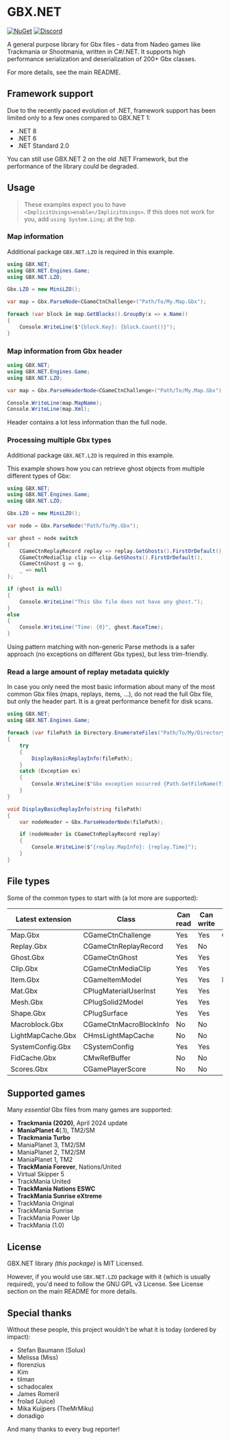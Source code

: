 # GBX.NET

[![NuGet](https://img.shields.io/nuget/vpre/GBX.NET?style=for-the-badge&logo=nuget)](https://www.nuget.org/packages/GBX.NET/)
[![Discord](https://img.shields.io/discord/1012862402611642448?style=for-the-badge&logo=discord)](https://discord.gg/tECTQcAWC9)

A general purpose library for Gbx files - data from Nadeo games like Trackmania or Shootmania, written in C#/.NET. It supports high performance serialization and deserialization of 200+ Gbx classes.

For more details, see the main README.

## Framework support

Due to the recently paced evolution of .NET, framework support has been limited only to a few ones compared to GBX.NET 1:

- .NET 8
- .NET 6
- .NET Standard 2.0

You can still use GBX.NET 2 on the old .NET Framework, but the performance of the library could be degraded.

## Usage

> These examples expect you to have `<ImplicitUsings>enable</ImplicitUsings>`. If this does not work for you, add `using System.Linq;` at the top.

### Map information

Additional package `GBX.NET.LZO` is required in this example.

```cs
using GBX.NET;
using GBX.NET.Engines.Game;
using GBX.NET.LZO;

Gbx.LZO = new MiniLZO();

var map = Gbx.ParseNode<CGameCtnChallenge>("Path/To/My.Map.Gbx");

foreach (var block in map.GetBlocks().GroupBy(x => x.Name))
{
    Console.WriteLine($"{block.Key}: {block.Count()}");
}
```

### Map information from Gbx header

```cs
using GBX.NET;
using GBX.NET.Engines.Game;
using GBX.NET.LZO;

var map = Gbx.ParseHeaderNode<CGameCtnChallenge>("Path/To/My.Map.Gbx");

Console.WriteLine(map.MapName);
Console.WriteLine(map.Xml);
```

Header contains a lot less information than the full node.

### Processing multiple Gbx types

Additional package `GBX.NET.LZO` is required in this example.

This example shows how you can retrieve ghost objects from multiple different types of Gbx:

```cs
using GBX.NET;
using GBX.NET.Engines.Game;
using GBX.NET.LZO;

Gbx.LZO = new MiniLZO();

var node = Gbx.ParseNode("Path/To/My.Gbx");

var ghost = node switch
{
    CGameCtnReplayRecord replay => replay.GetGhosts().FirstOrDefault(),
    CGameCtnMediaClip clip => clip.GetGhosts().FirstOrDefault(),
    CGameCtnGhost g => g,
    _ => null
};

if (ghost is null)
{
    Console.WriteLine("This Gbx file does not have any ghost.");
}
else
{
    Console.WriteLine("Time: {0}", ghost.RaceTime);
}
```

Using pattern matching with non-generic Parse methods is a safer approach (no exceptions on different Gbx types), but less trim-friendly.

### Read a large amount of replay metadata quickly

In case you only need the most basic information about many of the most common Gbx files (maps, replays, items, ...), do not read the full Gbx file, but only the header part. It is a great performance benefit for disk scans.

```cs
using GBX.NET;
using GBX.NET.Engines.Game;

foreach (var filePath in Directory.EnumerateFiles("Path/To/My/Directory", "*.Replay.Gbx", SearchOption.AllDirectories))
{
    try
    {
        DisplayBasicReplayInfo(filePath);
    }
    catch (Exception ex)
    {
        Console.WriteLine($"Gbx exception occurred {Path.GetFileName(filePath)}: {ex}");
    }
}

void DisplayBasicReplayInfo(string filePath)
{
    var nodeHeader = Gbx.ParseHeaderNode(filePath);

    if (nodeHeader is CGameCtnReplayRecord replay)
    {
        Console.WriteLine($"{replay.MapInfo}: {replay.Time}");
    }
}
```

## File types

Some of the common types to start with (a lot more are supported):

| Latest extension | Class | Can read | Can write | Other extension/s
| --- | --- | --- | --- | ---
| Map.Gbx | CGameCtnChallenge | Yes | Yes | Challenge.Gbx
| Replay.Gbx | CGameCtnReplayRecord | Yes | No
| Ghost.Gbx | CGameCtnGhost | Yes | Yes
| Clip.Gbx | CGameCtnMediaClip | Yes | Yes
| Item.Gbx | CGameItemModel | Yes | Yes | Block.Gbx
| Mat.Gbx | CPlugMaterialUserInst | Yes | Yes
| Mesh.Gbx | CPlugSolid2Model | Yes | Yes
| Shape.Gbx | CPlugSurface | Yes | Yes
| Macroblock.Gbx | CGameCtnMacroBlockInfo | No | No
| LightMapCache.Gbx | CHmsLightMapCache | No | No
| SystemConfig.Gbx | CSystemConfig | Yes | Yes
| FidCache.Gbx | CMwRefBuffer | No | No
| Scores.Gbx | CGamePlayerScore | No | No

## Supported games

Many *essential* Gbx files from many games are supported:

- **Trackmania (2020)**, April 2024 update
- **ManiaPlanet 4**(.1), TM2/SM
- **Trackmania Turbo**
- ManiaPlanet 3, TM2/SM
- ManiaPlanet 2, TM2/SM
- ManiaPlanet 1, TM2
- **TrackMania Forever**, Nations/United
- Virtual Skipper 5
- TrackMania United
- **TrackMania Nations ESWC**
- **TrackMania Sunrise eXtreme**
- TrackMania Original
- TrackMania Sunrise
- TrackMania Power Up
- TrackMania (1.0)

## License

GBX.NET library *(this package)* is MIT Licensed.

However, if you would use `GBX.NET.LZO` package with it (which is usually required), you'd need to follow the GNU GPL v3 License. See License section on the main README for more details.

## Special thanks

Without these people, this project wouldn't be what it is today (ordered by impact):

- Stefan Baumann (Solux)
- Melissa (Miss)
- florenzius
- Kim
- tilman
- schadocalex
- James Romeril
- frolad (Juice)
- Mika Kuijpers (TheMrMiku)
- donadigo

And many thanks to every bug reporter!